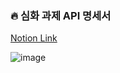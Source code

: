 ### 🔥 심화 과제 API 명세서

[Notion Link](https://ethereal-argument-f0f.notion.site/2-API-1c05ae04b72648aea00d7c815fbd810e)

![image](https://user-images.githubusercontent.com/67463603/232803264-d2a89860-33d4-40b9-be1f-fedfe37716ad.png)
